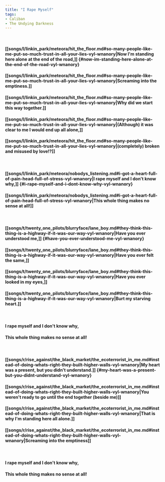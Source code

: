 ```yaml
---
title: "I Rape Myself"
tags:
- Caliban
- The Undying Darkness
---
```

&nbsp;
#### [[songs/l/linkin_park/meteora/hit_the_floor.md#so-many-people-like-me-put-so-much-trust-in-all-your-lies-vyl-wnanory|Now I'm standing here alone at the end of the road,]] {#now-im-standing-here-alone-at-the-end-of-the-road-vyl-wnanory}
#### [[songs/l/linkin_park/meteora/hit_the_floor.md#so-many-people-like-me-put-so-much-trust-in-all-your-lies-vyl-wnanory|Screaming into the emptiness.]]
#### [[songs/l/linkin_park/meteora/hit_the_floor.md#so-many-people-like-me-put-so-much-trust-in-all-your-lies-vyl-wnanory|Why did we start this way together.]]
#### [[songs/l/linkin_park/meteora/hit_the_floor.md#so-many-people-like-me-put-so-much-trust-in-all-your-lies-vyl-wnanory|(Although) it was clear to me I would end up all alone,]]
#### [[songs/l/linkin_park/meteora/hit_the_floor.md#so-many-people-like-me-put-so-much-trust-in-all-your-lies-vyl-wnanory|(completely) broken and misused by love!?]]
&nbsp;
#### [[songs/l/linkin_park/meteora/nobodys_listening.md#i-got-a-heart-full-of-pain-head-full-of-stress-vyl-wnanory|I rape myself and I don't know why,]] {#i-rape-myself-and-i-dont-know-why-vyl-wnanory}
#### [[songs/l/linkin_park/meteora/nobodys_listening.md#i-got-a-heart-full-of-pain-head-full-of-stress-vyl-wnanory|This whole thing makes no sense at all!]]
&nbsp;
#### [[songs/t/twenty_one_pilots/blurryface/lane_boy.md#they-think-this-thing-is-a-highway-if-it-was-our-way-vyl-wnanory|Have you ever understood me,]] {#have-you-ever-understood-me-vyl-wnanory}
#### [[songs/t/twenty_one_pilots/blurryface/lane_boy.md#they-think-this-thing-is-a-highway-if-it-was-our-way-vyl-wnanory|Have you ever felt the same,]]
#### [[songs/t/twenty_one_pilots/blurryface/lane_boy.md#they-think-this-thing-is-a-highway-if-it-was-our-way-vyl-wnanory|Have you ever looked in my eyes,]]
#### [[songs/t/twenty_one_pilots/blurryface/lane_boy.md#they-think-this-thing-is-a-highway-if-it-was-our-way-vyl-wnanory|Burt my starving heart.]]
&nbsp;
#### I rape myself and I don't know why,
#### This whole thing makes no sense at all!
&nbsp;
#### [[songs/r/rise_against/the_black_market/the_ecoterrorist_in_me.md#instead-of-doing-whats-right-they-built-higher-walls-vyl-wnanory|My heart was a present, but you didn't understand.]] {#my-heart-was-a-present-but-you-didnt-understand-vyl-wnanory}
#### [[songs/r/rise_against/the_black_market/the_ecoterrorist_in_me.md#instead-of-doing-whats-right-they-built-higher-walls-vyl-wnanory|You weren't ready to go until the end together (beside me)]]
#### [[songs/r/rise_against/the_black_market/the_ecoterrorist_in_me.md#instead-of-doing-whats-right-they-built-higher-walls-vyl-wnanory|That is why I'm standing here all alone.]]
#### [[songs/r/rise_against/the_black_market/the_ecoterrorist_in_me.md#instead-of-doing-whats-right-they-built-higher-walls-vyl-wnanory|Screaming into the emptiness]]
&nbsp;
#### I rape myself and I don't know why,
#### This whole thing makes no sense at all!
